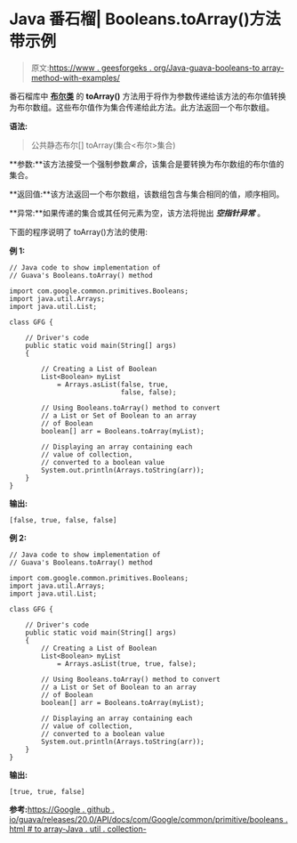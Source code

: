 # Java 番石榴| Booleans.toArray()方法带示例

> 原文:[https://www . geesforgeks . org/Java-guava-booleans-to array-method-with-examples/](https://www.geeksforgeeks.org/java-guava-booleans-toarray-method-with-examples/)

番石榴库中 **[布尔类](https://www.geeksforgeeks.org/booleans-class-guava-java/)** 的 **toArray()** 方法用于将作为参数传递给该方法的布尔值转换为布尔数组。这些布尔值作为集合传递给此方法。此方法返回一个布尔数组。

**语法:**

> 公共静态布尔[] toArray(集合<布尔>集合)

**参数:**该方法接受一个强制参数*集合*，该集合是要转换为布尔数组的布尔值的集合。

**返回值:**该方法返回一个布尔数组，该数组包含与集合相同的值，顺序相同。

**异常:**如果传递的集合或其任何元素为空，该方法将抛出 ***空指针异常*** 。

下面的程序说明了 toArray()方法的使用:

**例 1:**

```
// Java code to show implementation of
// Guava's Booleans.toArray() method

import com.google.common.primitives.Booleans;
import java.util.Arrays;
import java.util.List;

class GFG {

    // Driver's code
    public static void main(String[] args)
    {

        // Creating a List of Boolean
        List<Boolean> myList
            = Arrays.asList(false, true,
                            false, false);

        // Using Booleans.toArray() method to convert
        // a List or Set of Boolean to an array
        // of Boolean
        boolean[] arr = Booleans.toArray(myList);

        // Displaying an array containing each
        // value of collection,
        // converted to a boolean value
        System.out.println(Arrays.toString(arr));
    }
}
```

**输出:**

```
[false, true, false, false]

```

**例 2:**

```
// Java code to show implementation of
// Guava's Booleans.toArray() method

import com.google.common.primitives.Booleans;
import java.util.Arrays;
import java.util.List;

class GFG {

    // Driver's code
    public static void main(String[] args)
    {
        // Creating a List of Boolean
        List<Boolean> myList
            = Arrays.asList(true, true, false);

        // Using Booleans.toArray() method to convert
        // a List or Set of Boolean to an array
        // of Boolean
        boolean[] arr = Booleans.toArray(myList);

        // Displaying an array containing each
        // value of collection,
        // converted to a boolean value
        System.out.println(Arrays.toString(arr));
    }
}
```

**输出:**

```
[true, true, false]

```

**参考:**[https://Google . github . io/guava/releases/20.0/API/docs/com/Google/common/primitive/booleans . html # to array-Java . util . collection-](https://google.github.io/guava/releases/20.0/api/docs/com/google/common/primitives/Booleans.html#toArray-java.util.Collection-)
